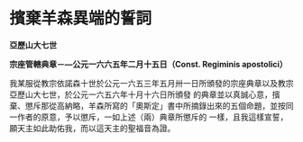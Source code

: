 # 擯棄羊森異端的誓詞


**亞歷山大七世**

**宗座管轄典章－—公元一六六五年二月十五日（Const. Regiminis apostolici）**





我某服從教宗依諾森十世於公元一六五三年五月卅一日所頒發的宗座典章以及教宗亞歷山大七世，於公元一六五六年十月十六日所頒發
的典章並以真誠心意，擯棄、懲斥那從高納略，羊森所寫的「奧斯定」書中所摘錄出來的五個命題，並按同一作者的原意，予以懲斥，一如上述（兩）典章所懲斥的
一樣，且我這樣宣誓，願天主如此助佑我，而以這天主的聖福音為證。

